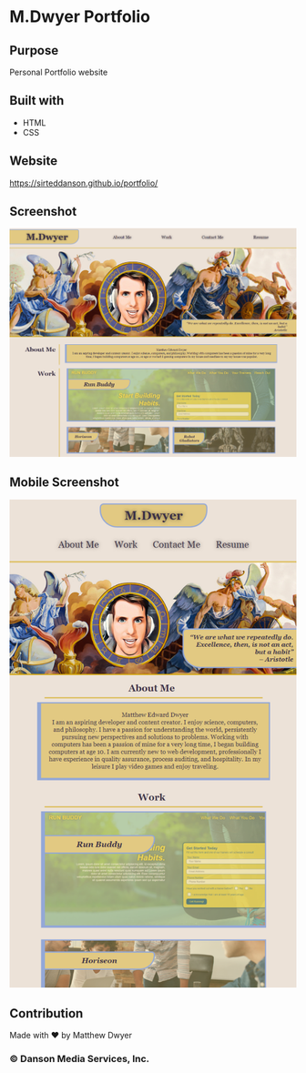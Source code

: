 # M.Dwyer Portfolio

## Purpose
Personal Portfolio website

## Built with
* HTML
* CSS

## Website
https://sirteddanson.github.io/portfolio/

## Screenshot
![](assets/images/readme-screenshot.PNG/)

## Mobile Screenshot 
![](assets/images/readme-screenshot-mobile.PNG/)

## Contribution
Made with ❤️ by Matthew Dwyer

### © Danson Media Services, Inc. 

